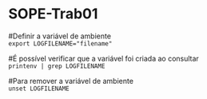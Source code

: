 # SOPE-Trab01

#Definir a variável de ambiente  
```export LOGFILENAME="filename"```

#É possível verificar que a variável foi criada ao consultar  
```printenv | grep LOGFILENAME```

#Para remover a variável de ambiente  
```unset LOGFILENAME```
